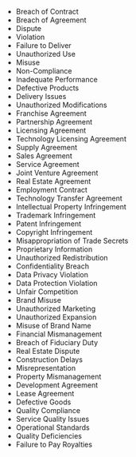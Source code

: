 - Breach of Contract
- Breach of Agreement
- Dispute
- Violation
- Failure to Deliver
- Unauthorized Use
- Misuse
- Non-Compliance
- Inadequate Performance
- Defective Products
- Delivery Issues
- Unauthorized Modifications
- Franchise Agreement
- Partnership Agreement
- Licensing Agreement
- Technology Licensing Agreement
- Supply Agreement
- Sales Agreement
- Service Agreement
- Joint Venture Agreement
- Real Estate Agreement
- Employment Contract
- Technology Transfer Agreement
- Intellectual Property Infringement
- Trademark Infringement
- Patent Infringement
- Copyright Infringement
- Misappropriation of Trade Secrets
- Proprietary Information
- Unauthorized Redistribution
- Confidentiality Breach
- Data Privacy Violation
- Data Protection Violation
- Unfair Competition
- Brand Misuse
- Unauthorized Marketing
- Unauthorized Expansion
- Misuse of Brand Name
- Financial Mismanagement
- Breach of Fiduciary Duty
- Real Estate Dispute
- Construction Delays
- Misrepresentation
- Property Mismanagement
- Development Agreement
- Lease Agreement
- Defective Goods
- Quality Compliance
- Service Quality Issues
- Operational Standards
- Quality Deficiencies
- Failure to Pay Royalties
